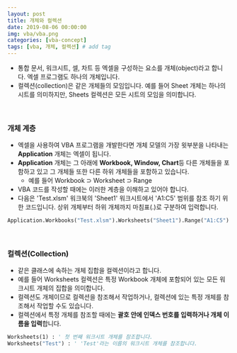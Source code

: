 ```yaml
---
layout: post
title: 개체와 컬렉션  
date: 2019-08-06 00:00:00
img: vba/vba.png
categories: [vba-concept] 
tags: [vba, 개체, 컬렉션] # add tag
---
```


- 통합 문서, 워크시트, 셀, 차트 등 엑셀을 구성하는 요소를 개체(object)라고 합니다. 엑셀 프로그램도 하나의 개체입니다.
- 컬렉션(collection)은 같은 개체들의 모임입니다. 예를 들어 Sheet 개체는 하나의 시트를 의미하지만, Sheets 컬렉션은 모든 시트의 모임을 의미합니다.

<br>

### 개체 계층

- 엑셀을 사용하여 VBA 프로그램을 개발한다면 개체 모델의 가장 윗부분을 나타내는 **Application** 개체는 엑셀이 됩니다.
- **Application** 개체는 그 아래에 **Workbook, Window, Chart**등 다른 개체들을 포함하고 있고 그 개체들 또한 다른 하위 개체들을 포함하고 있습니다.
    - 예를 들어 Workbook ⊃ Worksheet ⊃ Range
- VBA 코드를 작성할 때에는 이러한 계층을 이해하고 있어야 합니다. 
- 다음은 'Test.xlsm' 워크북의 'Sheet1' 워크시트에서 'A1:C5' 범위를 참조 하기 위한 코드입니다. 상위 개체부터 하위 개체까지 마침표(.)로 구분하여 입력합니다.

```vb
Application.Workbooks("Test.xlsm").Worksheets("Sheet1").Range("A1:C5")
``` 

<br>

### 컬렉션(Collection)

- 같은 클래스에 속하는 개체 집합을 컬렉션이라고 합니다. 
- 예를 들어 Worksheets 컬렉션은 특정 Workbook 개체에 포함되어 있는 모든 워크시트 개체의 집합을 의미합니다.
- 컬렉션도 개체이므로 컬렉션을 참조해서 작업하거나, 컬렉션에 있는 특정 개체를 참조해서 작업할 수도 있습니다.
- 컬렉션에서 특정 개체를 참조할 때에는 **괄호 안에 인덱스 번호를 입력하거나 개체 이름을 입력**합니다.

```vb
Worksheets(1) : ' 첫 번째 워크시트 개체를 참조합니다.
Worksheets("Test") : ' 'Test'라는 이름의 워크시트 개체를 참조합니다.
```



